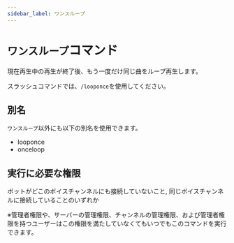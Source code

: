 ```yaml
---
sidebar_label: ワンスループ
---
```

# `ワンスループ`コマンド
現在再生中の再生が終了後、もう一度だけ同じ曲をループ再生します。

スラッシュコマンドでは、`/looponce`を使用してください。

## 別名
`ワンスループ`以外にも以下の別名を使用できます。

- looponce
- onceloop




## 実行に必要な権限
ボットがどこのボイスチャンネルにも接続していないこと, 同じボイスチャンネルに接続していることのいずれか

※管理者権限や、サーバーの管理権限、チャンネルの管理権限、および管理者権限を持つユーザーはこの権限を満たしていなくてもいつでもこのコマンドを実行できます。

